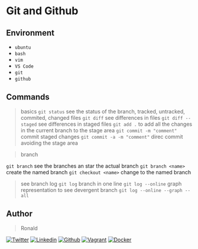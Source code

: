 # Git and Github

## Environment

- `ubuntu`
- `bash`
- `vim`
- `VS Code`
- `git`
- `github`

## Commands

> basics
`git status` see the status of the branch, tracked, untracked, commited, changed files
`git diff` see differences in files
`git diff --staged` see differences in staged files
`git add .` to add all the changes in the current branch to the stage area
`git commit -m "comment"` commit staged changes
`git commit -a -m "comment"` direc commit avoiding the stage area

> branch

`git branch` see the branches an star the actual branch
`git branch <name>` create the named branch
`git checkout <name>` change to the named branch

> see branch log
`git log`
> branch in one line
`git log --online`
> graph representation to see devergent branch
`git log --online --graph --all`

## Author

> Ronald
<!-- twitter -->
[![Twitter](https://img.shields.io/twitter/follow/ralex_uy?style=social)](https://twitter.com/ralex_uy) <!-- linkedin --> [![Linkedin](https://img.shields.io/badge/LinkedIn-+24K-blue?style=social&logo=linkedin)](https://www.linkedin.com/in/ronald-rivero/) <!-- github --> [![Github](https://img.shields.io/github/followers/ralexrivero?style=social)](https://github.com/ralexrivero/) <!-- vagrant --> [![Vagrant](https://img.shields.io/static/v1?label=&message=Vagrant%20Profile&color=1868F2&logo=vagrant&labelColor=2F333A)](https://app.vagrantup.com/ralexrivero) <!-- docker --> [![Docker](https://img.shields.io/static/v1?label=&message=Docker%20Profile&color=2496ED&logo=Docker&labelColor=2F333A)](https://hub.docker.com/u/ralexrivero)

